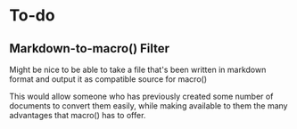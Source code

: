 # To-do

## Markdown-to-macro() Filter

Might be nice to be able to take a file that's been written in markdown format
and output it as compatible source for macro()

This would allow someone who has previously created some number of documents
to convert them easily, while making available to them the many advantages
that macro() has to offer.
